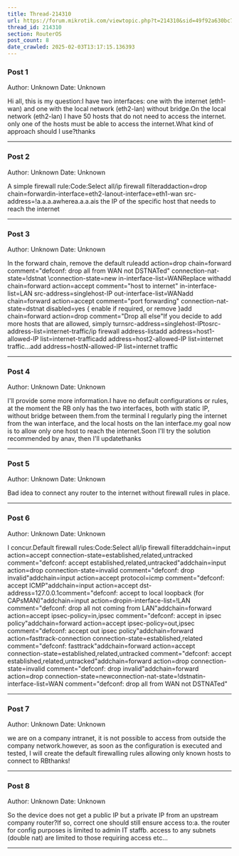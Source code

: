 ```yaml
---
title: Thread-214310
url: https://forum.mikrotik.com/viewtopic.php?t=214310&sid=49f92a630bc7970d8ca50523be880e8f
thread_id: 214310
section: RouterOS
post_count: 8
date_crawled: 2025-02-03T13:17:15.136393
---
```


### Post 1
Author: Unknown
Date: Unknown

Hi all, this is my question:I have two interfaces: one with the internet (eth1-wan) and one with the local network (eth2-lan) without bridge.On the local network (eth2-lan) I have 50 hosts that do not need to access the internet. only one of the hosts must be able to access the internet.What kind of approach should I use?thanks

---
### Post 2
Author: Unknown
Date: Unknown

A simple firewall rule:Code:Select all/ip firewall filteraddaction=drop chain=forwardin-interface=eth2-lanout-interface=eth1-wan src-address=!a.a.a.awherea.a.a.ais the IP of the specific host that needs to reach the internet

---
### Post 3
Author: Unknown
Date: Unknown

In the forward chain, remove the default ruleadd action=drop chain=forward comment=\"defconf: drop all from WAN not DSTNATed" connection-nat-state=!dstnat \connection-state=new in-interface-list=WANReplace withadd chain=forward action=accept comment="host to internet"  in-interface-list=LAN src-address=singlehost-IP  out-interface-list=WANadd chain=forward action=accept comment="port forwarding" connection-nat-state=dstnat  disabled=yes  { enable if required, or remove }add chain=forward action=drop comment="Drop all else"If you decide to add more hosts that are allowed, simply turnsrc-address=singlehost-IPtosrc-address-list=internet-traffic/ip firewall address-listadd address=host1-allowed-IP  list=internet-trafficadd address=host2-allowed-IP  list=internet traffic...add address=hostN-allowed-IP list=internet traffic

---
### Post 4
Author: Unknown
Date: Unknown

I'll provide some more information.I have no default configurations or rules, at the moment the RB only has the two interfaces, both with static IP, without bridge between them.from the terminal I regularly ping the internet from the wan interface, and the local hosts on the lan interface.my goal now is to allow only one host to reach the internet.Soon I'll try the solution recommended by anav, then I'll updatethanks

---
### Post 5
Author: Unknown
Date: Unknown

Bad idea to connect any router to the internet without firewall rules in place.

---
### Post 6
Author: Unknown
Date: Unknown

I concur.Default firewall rules:Code:Select all/ip firewall filteraddchain=input action=accept connection-state=established,related,untracked comment="defconf: accept established,related,untracked"addchain=input action=drop connection-state=invalid comment="defconf: drop invalid"addchain=input action=accept protocol=icmp comment="defconf: accept ICMP"addchain=input action=accept dst-address=127.0.0.1comment="defconf: accept to local loopback (for CAPsMAN)"addchain=input action=dropin-interface-list=!LAN comment="defconf: drop all not coming from LAN"addchain=forward action=accept ipsec-policy=in,ipsec comment="defconf: accept in ipsec policy"addchain=forward action=accept ipsec-policy=out,ipsec comment="defconf: accept out ipsec policy"addchain=forward action=fasttrack-connection connection-state=established,related comment="defconf: fasttrack"addchain=forward action=accept connection-state=established,related,untracked comment="defconf: accept established,related,untracked"addchain=forward action=drop connection-state=invalid comment="defconf: drop invalid"addchain=forward action=drop connection-state=newconnection-nat-state=!dstnatin-interface-list=WAN comment="defconf: drop all from WAN not DSTNATed"

---
### Post 7
Author: Unknown
Date: Unknown

we are on a company intranet, it is not possible to access from outside the company network.however, as soon as the configuration is executed and tested, I will create the default firewalling rules allowing only known hosts to connect to RBthanks!

---
### Post 8
Author: Unknown
Date: Unknown

So the device does not get a public IP but a private IP from an upstream company  router?If so, correct one should still ensure access to:a.  the router for config purposes is  limited to admin IT staffb.  access to any  subnets (double nat) are limited to those requiring access etc...

---
